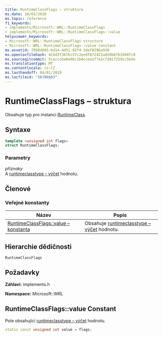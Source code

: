```yaml
---
title: RuntimeClassFlags – struktura
ms.date: 10/03/2018
ms.topic: reference
f1_keywords:
- implements/Microsoft::WRL::RuntimeClassFlags
- implements/Microsoft::WRL::RuntimeClassFlags::value
helpviewer_keywords:
- Microsoft::WRL::RuntimeClassFlags structure
- Microsoft::WRL::RuntimeClassFlags::value constant
ms.assetid: 7098d605-bd14-4d51-82f4-3def8296a938
ms.openlocfilehash: 4cbd3f367bc57c2eedf672422a458b67b1908fc0
ms.sourcegitcommit: 5cecccba0a96c1b4ccea1f7a1cfd91f259cc5bde
ms.translationtype: MT
ms.contentlocale: cs-CZ
ms.lasthandoff: 04/01/2019
ms.locfileid: "58786683"
---
```

# <a name="runtimeclassflags-structure"></a>RuntimeClassFlags – struktura

Obsahuje typ pro instanci [RuntimeClass](runtimeclass-class.md).

## <a name="syntax"></a>Syntaxe

```cpp
template <unsigned int flags>
struct RuntimeClassFlags;
```

### <a name="parameters"></a>Parametry

*příznaky*<br/>
A [runtimeclasstype – výčet](runtimeclasstype-enumeration.md) hodnotu.

## <a name="members"></a>Členové

### <a name="public-constants"></a>Veřejné konstanty

|Název|Popis|
|----------|-----------------|
|[RuntimeClassFlags::value – konstanta](#value-constant)|Obsahuje [runtimeclasstype – výčet](runtimeclasstype-enumeration.md) hodnotu.|

## <a name="inheritance-hierarchy"></a>Hierarchie dědičnosti

`RuntimeClassFlags`

## <a name="requirements"></a>Požadavky

**Záhlaví:** implements.h

**Namespace:** Microsoft::WRL

## <a name="value-constant"></a>RuntimeClassFlags::value Constant

Pole obsahující [runtimeclasstype – výčet](runtimeclasstype-enumeration.md) hodnotu.

```cpp
static const unsigned int value = flags;
```
